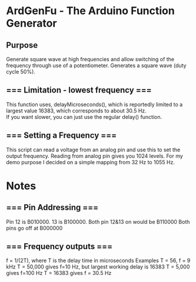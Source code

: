 # ArdGenFu - The Arduino Function Generator
## Purpose
Generate square wave at high frequencies and allow switching of the frequency through use of a potentiometer.
Generates a square wave (duty cycle 50%).
## === Limitation - lowest frequency ===
This function uses, delayMicroseconds(), which is reportedly limited to a largest value 16383, which corresponds to about 30.5 Hz.  
If you want slower, you can just use the regular delay() function.

## === Setting a Frequency ===
This script can read a voltage from an analog pin and use this to set the output frequency.
Reading from analog pin gives you 1024 levels.
For my demo purpose I decided on a simple mapping from 32 Hz to 1055 Hz.

# Notes

## === Pin Addressing ===
Pin 12 is B010000. 13 is B100000. Both pin 12&13 on would be B110000
Both pins go off at B000000

## === Frequency outputs ===
f = 1/(2T), where T is the delay time in microseconds
Examples
T = 56, f = 9 kHz
T = 50,000 gives f=10 Hz, but largest working delay is 16383
T = 5,000 gives f=100 Hz
T = 16383 gives f = 30.5 Hz
